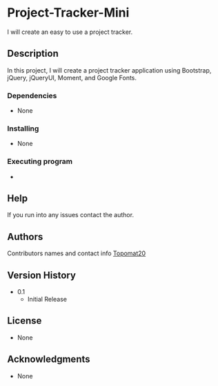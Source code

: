 # Project-Tracker-Mini
I will create an easy to use a project tracker.
## Description
In this project, I will create a project tracker application using Bootstrap, jQuery, jQueryUI, Moment, and Google Fonts.

### Dependencies
* None
### Installing
* None
### Executing program
*
## Help
If you run into any issues contact the author.
## Authors
Contributors names and contact info
[Topomat20](https://github.com/Topomat20)
## Version History
* 0.1
    * Initial Release
## License
* None
## Acknowledgments
* None

